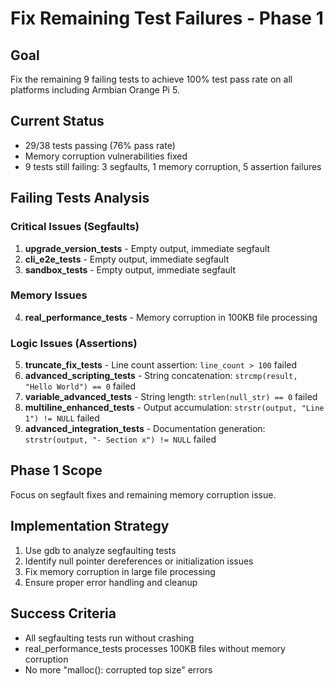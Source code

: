 # Fix Remaining Test Failures - Phase 1

## Goal
Fix the remaining 9 failing tests to achieve 100% test pass rate on all platforms including Armbian Orange Pi 5.

## Current Status
- 29/38 tests passing (76% pass rate)
- Memory corruption vulnerabilities fixed
- 9 tests still failing: 3 segfaults, 1 memory corruption, 5 assertion failures

## Failing Tests Analysis

### Critical Issues (Segfaults)
1. **upgrade_version_tests** - Empty output, immediate segfault
2. **cli_e2e_tests** - Empty output, immediate segfault  
3. **sandbox_tests** - Empty output, immediate segfault

### Memory Issues
4. **real_performance_tests** - Memory corruption in 100KB file processing

### Logic Issues (Assertions)
5. **truncate_fix_tests** - Line count assertion: `line_count > 100` failed
6. **advanced_scripting_tests** - String concatenation: `strcmp(result, "Hello World") == 0` failed
7. **variable_advanced_tests** - String length: `strlen(null_str) == 0` failed
8. **multiline_enhanced_tests** - Output accumulation: `strstr(output, "Line 1") != NULL` failed
9. **advanced_integration_tests** - Documentation generation: `strstr(output, "- Section x") != NULL` failed

## Phase 1 Scope
Focus on segfault fixes and remaining memory corruption issue.

## Implementation Strategy
1. Use gdb to analyze segfaulting tests
2. Identify null pointer dereferences or initialization issues
3. Fix memory corruption in large file processing
4. Ensure proper error handling and cleanup

## Success Criteria
- All segfaulting tests run without crashing
- real_performance_tests processes 100KB files without memory corruption
- No more "malloc(): corrupted top size" errors
